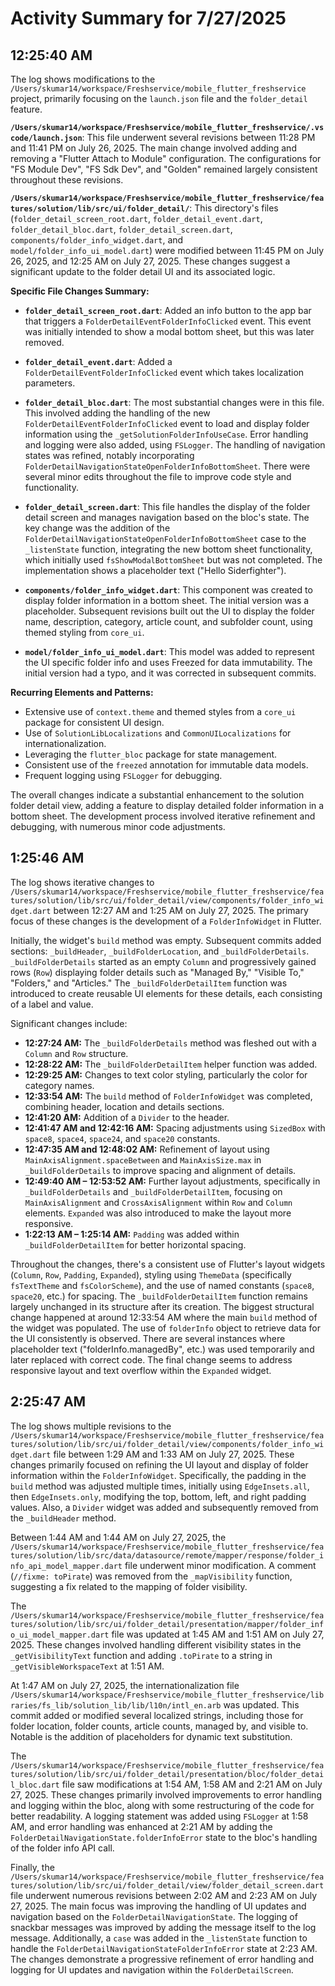 # Activity Summary for 7/27/2025

## 12:25:40 AM
The log shows modifications to the `/Users/skumar14/workspace/Freshservice/mobile_flutter_freshservice` project, primarily focusing on the `launch.json` file and the `folder_detail` feature.

**`/Users/skumar14/workspace/Freshservice/mobile_flutter_freshservice/.vscode/launch.json`**: This file underwent several revisions between 11:28 PM and 11:41 PM on July 26, 2025.  The main change involved adding and removing a "Flutter Attach to Module" configuration.  The configurations for "FS Module Dev", "FS Sdk Dev", and "Golden" remained largely consistent throughout these revisions.

**`/Users/skumar14/workspace/Freshservice/mobile_flutter_freshservice/features/solution/lib/src/ui/folder_detail/`**:  This directory's files (`folder_detail_screen_root.dart`, `folder_detail_event.dart`, `folder_detail_bloc.dart`, `folder_detail_screen.dart`, `components/folder_info_widget.dart`, and `model/folder_info_ui_model.dart`) were modified between 11:45 PM on July 26, 2025, and 12:25 AM on July 27, 2025.  These changes suggest a significant update to the folder detail UI and its associated logic.

**Specific File Changes Summary:**

* **`folder_detail_screen_root.dart`**:  Added an info button to the app bar that triggers a `FolderDetailEventFolderInfoClicked` event.  This event was initially intended to show a modal bottom sheet, but this was later removed.

* **`folder_detail_event.dart`**: Added a `FolderDetailEventFolderInfoClicked` event which takes localization parameters.

* **`folder_detail_bloc.dart`**:  The most substantial changes were in this file.  This involved adding the handling of the new `FolderDetailEventFolderInfoClicked` event to load and display folder information using the `_getSolutionFolderInfoUseCase`.  Error handling and logging were also added, using `FSLogger`.  The handling of navigation states was refined, notably incorporating `FolderDetailNavigationStateOpenFolderInfoBottomSheet`.  There were several minor edits throughout the file to improve code style and functionality.

* **`folder_detail_screen.dart`**:  This file handles the display of the folder detail screen and manages navigation based on the bloc's state.  The key change was the addition of the `FolderDetailNavigationStateOpenFolderInfoBottomSheet` case to the `_listenState` function, integrating the new bottom sheet functionality, which initially used  `fsShowModalBottomSheet` but was not completed.  The implementation shows a placeholder text ("Hello Siderfighter").

* **`components/folder_info_widget.dart`**: This component was created to display folder information in a bottom sheet.  The initial version was a placeholder.  Subsequent revisions built out the UI to display the folder name, description, category, article count, and subfolder count, using themed styling from `core_ui`.

* **`model/folder_info_ui_model.dart`**: This model was added to represent the UI specific folder info and uses Freezed for data immutability.  The initial version had a typo, and it was corrected in subsequent commits.



**Recurring Elements and Patterns:**

* Extensive use of `context.theme` and themed styles from a `core_ui` package for consistent UI design.
* Use of  `SolutionLibLocalizations` and `CommonUILocalizations` for internationalization.
* Leveraging the `flutter_bloc` package for state management.
* Consistent use of the  `freezed` annotation for immutable data models.
* Frequent logging using `FSLogger` for debugging.


The overall changes indicate a substantial enhancement to the solution folder detail view, adding a feature to display detailed folder information in a bottom sheet.  The development process involved iterative refinement and debugging, with numerous minor code adjustments.


## 1:25:46 AM
The log shows iterative changes to `/Users/skumar14/workspace/Freshservice/mobile_flutter_freshservice/features/solution/lib/src/ui/folder_detail/view/components/folder_info_widget.dart` between 12:27 AM and 1:25 AM on July 27, 2025.  The primary focus of these changes is the development of a `FolderInfoWidget` in Flutter.

Initially, the widget's `build` method was empty.  Subsequent commits added sections:  `_buildHeader`, `_buildFolderLocation`, and `_buildFolderDetails`. `_buildFolderDetails` started as an empty `Column` and progressively gained rows (`Row`) displaying folder details such as "Managed By," "Visible To," "Folders," and "Articles."  The `_buildFolderDetailItem` function was introduced to create reusable UI elements for these details, each consisting of a label and value.

Significant changes include:

* **12:27:24 AM:**  The `_buildFolderDetails` method was fleshed out with a `Column` and `Row` structure.
* **12:28:22 AM:** The `_buildFolderDetailItem` helper function was added.
* **12:29:25 AM:** Changes to text color styling, particularly the color for category names.
* **12:33:54 AM:** The `build` method of `FolderInfoWidget` was completed, combining header, location and details sections.
* **12:41:20 AM:** Addition of a `Divider` to the header.
* **12:41:47 AM and 12:42:16 AM:**  Spacing adjustments using `SizedBox` with `space8`, `space4`, `space24`, and `space20` constants.
* **12:47:35 AM and 12:48:02 AM:** Refinement of layout using `MainAxisAlignment.spaceBetween` and `MainAxisSize.max` in `_buildFolderDetails` to improve spacing and alignment of details.
* **12:49:40 AM – 12:53:52 AM:**  Further layout adjustments, specifically in `_buildFolderDetails` and `_buildFolderDetailItem`, focusing on `MainAxisAlignment` and `CrossAxisAlignment` within `Row` and `Column` elements.  `Expanded` was also introduced to make the layout more responsive.
* **1:22:13 AM – 1:25:14 AM:**  `Padding` was added within `_buildFolderDetailItem` for better horizontal spacing.


Throughout the changes, there's a consistent use of Flutter's layout widgets (`Column`, `Row`, `Padding`, `Expanded`), styling using `ThemeData` (specifically `fsTextTheme` and `fsColorScheme`), and the use of named constants (`space8`, `space20`, etc.) for spacing.  The `_buildFolderDetailItem` function remains largely unchanged in its structure after its creation.  The biggest structural change happened at around 12:33:54 AM where the main `build` method of the widget was populated.  The use of `folderInfo` object to retrieve data for the UI consistently is observed.  There are several instances where placeholder text ("folderInfo.managedBy", etc.) was used temporarily and later replaced with correct code.  The final change seems to address responsive layout and text overflow within the `Expanded` widget.


## 2:25:47 AM
The log shows multiple revisions to the `/Users/skumar14/workspace/Freshservice/mobile_flutter_freshservice/features/solution/lib/src/ui/folder_detail/view/components/folder_info_widget.dart` file between 1:29 AM and 1:33 AM on July 27, 2025.  These changes primarily focused on refining the UI layout and display of folder information within the `FolderInfoWidget`.  Specifically, the padding in the `build` method was adjusted multiple times, initially using `EdgeInsets.all`, then `EdgeInsets.only`, modifying the top, bottom, left, and right padding values.  Also, a `Divider` widget was added and subsequently removed from the `_buildHeader` method.

Between 1:44 AM and 1:44 AM on July 27, 2025, the `/Users/skumar14/workspace/Freshservice/mobile_flutter_freshservice/features/solution/lib/src/data/datasource/remote/mapper/response/folder_info_api_model_mapper.dart` file underwent minor modification.  A comment (`//fixme: toPirate`) was removed from the `_mapVisibility` function, suggesting a fix related to the mapping of folder visibility.

The `/Users/skumar14/workspace/Freshservice/mobile_flutter_freshservice/features/solution/lib/src/ui/folder_detail/presentation/mapper/folder_info_ui_model_mapper.dart` file was updated at 1:45 AM and 1:51 AM on July 27, 2025. These changes involved handling different visibility states in the `_getVisibilityText` function and adding `.toPirate` to a string in `_getVisibleWorkspaceText` at 1:51 AM.


At 1:47 AM on July 27, 2025, the internationalization file `/Users/skumar14/workspace/Freshservice/mobile_flutter_freshservice/libraries/fs_lib/solution_lib/lib/l10n/intl_en.arb` was updated.  This commit added or modified several localized strings, including those for folder location, folder counts, article counts, managed by, and visible to.  Notable is the addition of placeholders for dynamic text substitution.

The `/Users/skumar14/workspace/Freshservice/mobile_flutter_freshservice/features/solution/lib/src/ui/folder_detail/presentation/bloc/folder_detail_bloc.dart` file saw modifications at 1:54 AM, 1:58 AM and 2:21 AM on July 27, 2025.  These changes primarily involved improvements to error handling and logging within the bloc, along with some restructuring of the code for better readability. A logging statement was added using `FSLogger` at 1:58 AM, and error handling was enhanced at 2:21 AM by adding the `FolderDetailNavigationState.folderInfoError` state to the bloc's handling of the folder info API call.

Finally, the `/Users/skumar14/workspace/Freshservice/mobile_flutter_freshservice/features/solution/lib/src/ui/folder_detail/view/folder_detail_screen.dart` file underwent numerous revisions between 2:02 AM and 2:23 AM on July 27, 2025.  The main focus was improving the handling of UI updates and navigation based on the `FolderDetailNavigationState`.  The logging of snackbar messages was improved by adding the message itself to the log message.  Additionally, a `case` was added in the `_listenState` function to handle the `FolderDetailNavigationStateFolderInfoError` state at 2:23 AM.  The changes demonstrate a progressive refinement of error handling and logging for UI updates and navigation within the `FolderDetailScreen`.
